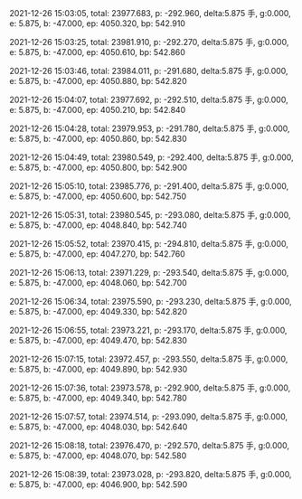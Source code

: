 2021-12-26 15:03:05, total: 23977.683, p: -292.960, delta:5.875 手, g:0.000, e: 5.875, b: -47.000, ep: 4050.320, bp: 542.910

2021-12-26 15:03:25, total: 23981.910, p: -292.270, delta:5.875 手, g:0.000, e: 5.875, b: -47.000, ep: 4050.610, bp: 542.860

2021-12-26 15:03:46, total: 23984.011, p: -291.680, delta:5.875 手, g:0.000, e: 5.875, b: -47.000, ep: 4050.880, bp: 542.820

2021-12-26 15:04:07, total: 23977.692, p: -292.510, delta:5.875 手, g:0.000, e: 5.875, b: -47.000, ep: 4050.210, bp: 542.840

2021-12-26 15:04:28, total: 23979.953, p: -291.780, delta:5.875 手, g:0.000, e: 5.875, b: -47.000, ep: 4050.860, bp: 542.830

2021-12-26 15:04:49, total: 23980.549, p: -292.400, delta:5.875 手, g:0.000, e: 5.875, b: -47.000, ep: 4050.800, bp: 542.900

2021-12-26 15:05:10, total: 23985.776, p: -291.400, delta:5.875 手, g:0.000, e: 5.875, b: -47.000, ep: 4050.600, bp: 542.750

2021-12-26 15:05:31, total: 23980.545, p: -293.080, delta:5.875 手, g:0.000, e: 5.875, b: -47.000, ep: 4048.840, bp: 542.740

2021-12-26 15:05:52, total: 23970.415, p: -294.810, delta:5.875 手, g:0.000, e: 5.875, b: -47.000, ep: 4047.270, bp: 542.760

2021-12-26 15:06:13, total: 23971.229, p: -293.540, delta:5.875 手, g:0.000, e: 5.875, b: -47.000, ep: 4048.060, bp: 542.700

2021-12-26 15:06:34, total: 23975.590, p: -293.230, delta:5.875 手, g:0.000, e: 5.875, b: -47.000, ep: 4049.330, bp: 542.820

2021-12-26 15:06:55, total: 23973.221, p: -293.170, delta:5.875 手, g:0.000, e: 5.875, b: -47.000, ep: 4049.470, bp: 542.830

2021-12-26 15:07:15, total: 23972.457, p: -293.550, delta:5.875 手, g:0.000, e: 5.875, b: -47.000, ep: 4049.890, bp: 542.930

2021-12-26 15:07:36, total: 23973.578, p: -292.900, delta:5.875 手, g:0.000, e: 5.875, b: -47.000, ep: 4049.340, bp: 542.780

2021-12-26 15:07:57, total: 23974.514, p: -293.090, delta:5.875 手, g:0.000, e: 5.875, b: -47.000, ep: 4048.030, bp: 542.640

2021-12-26 15:08:18, total: 23976.470, p: -292.570, delta:5.875 手, g:0.000, e: 5.875, b: -47.000, ep: 4048.070, bp: 542.580

2021-12-26 15:08:39, total: 23973.028, p: -293.820, delta:5.875 手, g:0.000, e: 5.875, b: -47.000, ep: 4046.900, bp: 542.590